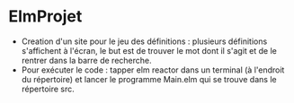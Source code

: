 # ElmProjet
- Creation d'un site pour le jeu des définitions : plusieurs définitions s'affichent à l'écran, le but est de trouver le mot dont il s'agit et de le rentrer dans la barre de recherche.
- Pour exécuter le code : tapper elm reactor dans un terminal (à l'endroit du répertoire) et lancer le programme Main.elm qui se trouve dans le répertoire src.
